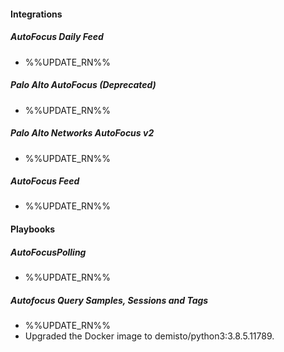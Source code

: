 
#### Integrations
##### AutoFocus Daily Feed
- %%UPDATE_RN%%
##### Palo Alto AutoFocus (Deprecated)
- %%UPDATE_RN%%
##### Palo Alto Networks AutoFocus v2
- %%UPDATE_RN%%
##### AutoFocus Feed
- %%UPDATE_RN%%

#### Playbooks
##### AutoFocusPolling
- %%UPDATE_RN%%
##### Autofocus Query Samples, Sessions and Tags
- %%UPDATE_RN%%
- Upgraded the Docker image to demisto/python3:3.8.5.11789.